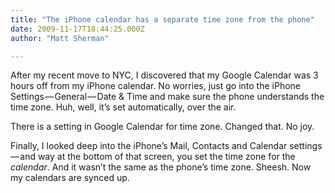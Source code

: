 ```yaml
---
title: "The iPhone calendar has a separate time zone from the phone"
date: 2009-11-17T18:44:25.000Z
author: "Matt Sherman"

---
```


After my recent move to NYC, I discovered that my Google Calendar was 3 hours off from my iPhone calendar. No worries, just go into the iPhone Settings — General — Date &amp; Time and make sure the phone understands the time zone. Huh, well, it’s set automatically, over the air.

There is a setting in Google Calendar for time zone. Changed that. No joy.

Finally, I looked deep into the iPhone’s Mail, Contacts and Calendar settings — and way at the bottom of that screen, you set the time zone for the _calendar_. And it wasn’t the same as the phone’s time zone. Sheesh. Now my calendars are synced up.
